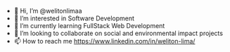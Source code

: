 - 👋 Hi, I’m @welitonlimaa
- 👀 I’m interested in Software Development
- 🌱 I’m currently learning FullStack Web Development
- 💞️ I’m looking to collaborate on social and environmental impact projects
- 📫 How to reach me https://www.linkedin.com/in/weliton-lima/

<!---
welitonlimaa/welitonlimaa is a ✨ special ✨ repository because its `README.md` (this file) appears on your GitHub profile.
You can click the Preview link to take a look at your changes.
--->
